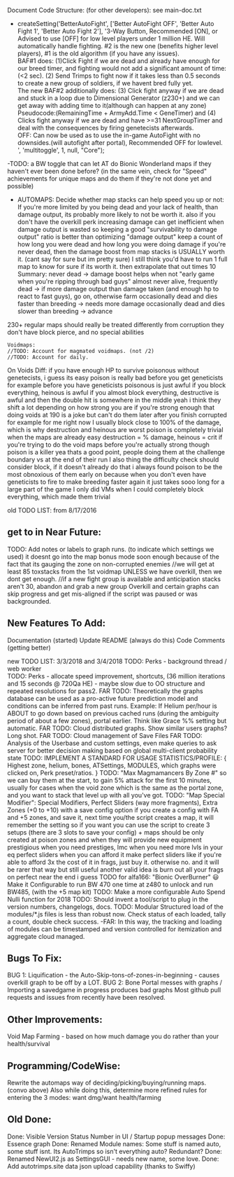 Document Code Structure: (for other developers): see main-doc.txt 
 
-    createSetting('BetterAutoFight', ['Better AutoFight OFF', 'Better Auto Fight 1', 'Better Auto Fight 2'], '3-Way Button, Recommended [ON], or Advised to use [OFF] for low level players under 1 million HE.  Will automatically handle fighting. #2 is the new one (benefits higher level players), #1 is the old algorithm (if you have any issues).<br>BAF#1 does: (1)Click Fight if we are dead and already have enough for our breed timer, and fighting would not add a significant amount of time:(&lt;2 sec). (2) Send Trimps to fight now if it takes less than 0.5 seconds to create a new group of soldiers, if we havent bred fully yet. <br>The new BAF#2 additionally does: (3) Click fight anyway if we are dead and stuck in a loop due to Dimensional Generator (z230+) and we can get away with adding time to it(although can happen at any zone) Pseudocode:(RemainingTime + ArmyAdd.Time &lt; GeneTimer) and (4) Clicks fight anyway if we are dead and have &gt;=31 NextGroupTimer and deal with the consequences by firing genetecists afterwards. <br>OFF: Can now be used as to use the in-game AutoFight with no downsides.(will autofight after portal), Recommended OFF for lowlevel. ', 'multitoggle', 1, null, "Core");

-TODO: a BW toggle that can let AT do Bionic Wonderland maps if they haven't ever been done before?
  (in the same vein, check for "Speed" achievements for unique maps and do them if they're not done yet and possible)

- AUTOMAPS: Decide whether map stacks can help speed you up or not:
If you're more limited by you being dead and your lack of health, than damage output, its probably more likely to not be worth it.
also if you don't have the overkill perk increasing damage can get inefficient when damage output is wasted
so keeping a good "survivability to damage output" ratio is better than optimizing "damage output"
keep a count of how long you were dead and how long you were doing damage
if you're never dead, then the damage boost from map stacks is USUALLY worth it. (cant say for sure but im pretty sure)
I still think you'd have to run 1 full map to know for sure if its worth it. then extrapolate that out times 10
Summary:
never dead -> damage boost helps when not "early game when you're ripping through bad guys"
almost never alive, frequently dead -> if more damage output than damage taken (and enough hp to react to fast guys), go on, otherwise farm
occasionally dead and dies faster than breeding -> needs more damage
occasionally dead and dies slower than breeding -> advance


230+ regular maps should really be treated differently from corruption
they don't have block pierce, and no special abilities

    Voidmaps:
    //TODO: Account for magmated voidmaps. (not /2)
    //TODO: Account for daily.
On Voids Diff:
if you have enough HP to survive poisonous without genetecists, i guess its easy
poison is really bad before you get geneticists for example
before you have geneticists poisonous is just awful
if you block everything, heinous is awful
if you almost block everything, destructive is awful
and then the double hit is somewhere in the middle
yeah i think they shift a lot depending on how strong you are
if you're strong enough that doing voids at 190 is a joke but can't do them later after you finish corrupted for example
for me right now I usually block close to 100% of the damage, which is why destruction and heinous are worst
poison is completely trivial when the maps are already easy
destruction = % damage, heinous = crit
if you're trying to do the void maps before you're actually strong though poison is a killer
yea thats a good point, people doing them at the challenge boundary vs at the end of their run
I also thing the difficulty check should consider block, if it doesn't already do that
i always found poison to be the most obnoxious of them early on because when you don't even have geneticists to fire to make breeding faster again it just takes sooo long
for a large part of the game I only did VMs when I could completely block everything, which made them trivial            


old TODO LIST: from 8/17/2016

get to in Near Future:
------------
TODO: Add notes or labels to graph runs.  (to indicate which settings we used)
 it doesnt go into the map bonus mode soon enough because of the fact that its gauging the zone on non-corrupted enemies
 //we will get at least 85 toxstacks from the 1st voidmap UNLESS we have overkill, then we dont get enough.
 //if a new fight group is available and anticipation stacks aren't 30, abandon and grab a new group
 Overkill and certain graphs can skip progress and get mis-aligned if the script was paused or was backgrounded.
  
New Features To Add:
----------------
Documentation (started)
Update README (always do this)
Code Comments (getting better)

new TODO LIST: 3/3/2018 and 3/4/2018
TODO: Perks - background thread / web worker    
TODO: Perks - allocate speed improvement, shortcuts, (36 million iterations and 15 seconds @ 720Qa HE)
            - maybe slow due to OO structure and repeated resolutions for pass2.
FAR TODO: Theoretically the graphs database can be used as a pro-active future prediction model and conditions can be inferred from past runs.
    Example: If Helium per/hour is ABOUT to go down based on previous cached runs (during the ambiguity period of about a few zones), portal earlier.
    Think like Grace %% setting but automatic.
FAR TODO: Cloud distributed graphs. Show similar users graphs? Long shot.
FAR TODO: Cloud management of Save Files
FAR TODO: Analysis of the Userbase and custom settings, even make queries to ask server for better decision making based on global multi-client probability state
TODO: IMPLEMENT A STANDARD FOR USAGE STATISTICS/PROFILE: {
 Highest zone, helium, bones, ATSettings, MODULES, which graphs were clicked on, Perk preset/ratios.
}
TODO: "Max Magmamancers By Zone #" so we can buy them at the start, to gain 5% attack for the first 10 minutes, usually for cases when the void zone which is the same as the portal zone, and you want to stack that level up with all you've got.
TODO: "Map Special Modifier": Special Modifiers, Perfect Sliders (way more fragments), Extra Zones (+0 to +10)
    with a save config option
    if you create a config with FA and +5 zones, and save it, next time you/the script creates a map, it will remember the setting
    so if you want you can use the script to create 3 setups (there are 3 slots to save your config)
    + maps should be only created at poison zones and when they will provide new equipment
    prestigious when you need prestiges, lmc when you need more lvls in your eq
    perfect sliders when you can afford it
    make perfect sliders like if you're able to afford 3x the cost of it in frags, just buy it. otherwise no. and it will be rarer that way but still useful
    another valid idea is burn out all your frags on perfect near the end i guess
TODO for alfa166: "Bionic OverBurner" :smiley: Make it Configurable to run BW 470 one time at z480 to unlock and run BW485, (with the +5 map kit)
TODO: Make a more configurable Auto Spend Nulli function for 2018
TODO: Should invent a tool/script to plug in the version numbers, changelogs, docs.
TODO: Modular Structured load of the modules/*.js files is less than robust now. Check status of each loaded, tally a count, double check success.
     -FAR: In this way, the tracking and loading of modules can be timestamped and version controlled for itemization and aggregate cloud managed.

Bugs To Fix:
----------------
BUG 1: Liquification - the Auto-Skip-tons-of-zones-in-beginning - causes overkill graph to be off by a LOT.
BUG 2: Bone Portal messes with graphs / Importing a savedgame in progress produces bad graphs
Most github pull requests and issues from recently have been resolved.


Other Improvements:
----------------
Void Map Farming
    - based on how much damage you do rather than your health/survival

Programming/CodeWise:
----------------------
Rewrite the automaps way of deciding/picking/buying/running maps. (convo above)
Also while doing this, determine more refined rules for entering the 3 modes: want dmg/want health/farming


Old Done:
------
Done: Visible Version Status Number in UI / Startup popup messages
Done: Essence graph
Done: Renamed Module names: Some stuff is named auto, some stuff isnt. Its AutoTrimps so isn't everything auto? Redundant? 
Done: Renamed NewUI2.js as SettingsGUI - needs new name, some love.
Done: Add autotrimps.site data json upload capability (thanks to Swiffy)
